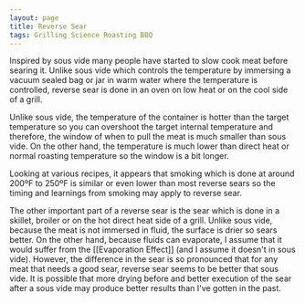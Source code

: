 ```yaml
---
layout: page
title: Reverse Sear
tags: Grilling Science Roasting BBQ
---
```

Inspired by sous vide many people have started to slow cook meat before searing it. Unlike sous vide which controls the temperature by immersing a vacuum sealed bag or jar in warm water where the temperature is controlled, reverse sear is done in an oven on low heat or on the cool side of a grill.

Unlike sous vide, the temperature of the container is hotter than the target temperature so you can overshoot the target internal temperature and therefore, the window of when to pull the meat is much smaller than sous vide. On the other hand, the temperature is much lower than direct heat or normal roasting temperature so the window is a bit longer.

Looking at various recipes, it appears that smoking which is done at around 200ºF to 250ºF is similar or even lower than most reverse sears so the timing and learnings from smoking may apply to reverse sear.

The other important part of a reverse sear is the sear which is done in a skillet, broiler or on the hot direct heat side of a grill. Unlike sous vide, because the meat is not immersed in fluid, the surface is drier so sears better. On the other hand, because fluids can evaporate, I assume that it would suffer from the [[Evaporation Effect]] (and I assume it doesn't in sous vide). However, the difference in the sear is so pronounced that for any meat that needs a good sear, reverse sear seems to be better that sous vide. It is possible that more drying before and better execution of the sear after a sous vide may produce better results than I've gotten in the past.